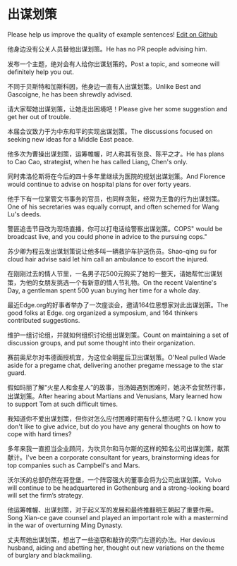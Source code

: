 # 出谋划策

Please help us improve the quality of example sentences! [Edit on Github](https://github.com/jiyushe/jiyu-example-sentence-source/blob/main/chinese/chumouhuace.md)

<p><span class="chinese">他身边没有公关人员替他出谋划策。</span><span class="english">He has no PR people advising him.</span></p>

<p><span class="chinese">发布一个主题，绝对会有人给你出谋划策的。</span><span class="english">Post a topic, and someone will definitely help you out.</span></p>

<p><span class="chinese">不同于贝斯特和加斯科因，他身边一直有人出谋划策。</span><span class="english">Unlike Best and Gascoigne, he has been shrewdly advised.</span></p>

<p><span class="chinese">请大家帮她出谋划策，让她走出困境吧！</span><span class="english">Please give her some suggestion and get her out of trouble.</span></p>

<p><span class="chinese">本届会议致力于为中东和平的实现出谋划策。</span><span class="english">The discussions focused on seeking new ideas for a Middle East peace.</span></p>

<p><span class="chinese">他多次为曹操出谋划策，运筹帷幄，时人称其有张良、陈平之才。</span><span class="english">He has plans to Cao Cao, strategist, when he has called Liang, Chen's only.</span></p>

<p><span class="chinese">同时弗洛伦斯将在今后的四十多年里继续为医院的规划出谋划策。</span><span class="english">And Florence would continue to advise on hospital plans for over forty years.</span></p>

<p><span class="chinese">他手下有一位掌管文书事务的官员，也同样贪赃，经常为王鲁的行为出谋划策。</span><span class="english">One of his secretaries was equally corrupt, and often schemed for Wang Lu's deeds.</span></p>

<p><span class="chinese">警匪追击节目改为现场直播，你可以打电话给警察出谋划策。</span><span class="english">COPS" would be broadcast live, and you could phone in advice to the pursuing cops."</span></p>

<p><span class="chinese">苏少卿为程云发出谋划策说让他多叫一辆救护车护送伤员。</span><span class="english">Shao-qing su for cloud hair advise said let him call an ambulance to escort the injured.</span></p>

<p><span class="chinese">在刚刚过去的情人节里，一名男子花500元购买了她的一整天，请她帮忙出谋划策，为他的女朋友挑选一个有新意的情人节礼物。</span><span class="english">On the recent Valentine's Day, a gentleman spent 500 yuan buying her time for a whole day.</span></p>

<p><span class="chinese">最近Edge.org的好事者举办了一次座谈会，邀请164位思想家对此出谋划策。</span><span class="english">The good folks at Edge. org organized a symposium, and 164 thinkers contributed suggestions.</span></p>

<p><span class="chinese">维护一组讨论组，并就如何组织讨论组出谋划策。</span><span class="english">Count on maintaining a set of discussion groups, and put some thought into their organization.</span></p>

<p><span class="chinese">赛前奥尼尔对韦德面授机宜，为这位全明星后卫出谋划策。</span><span class="english">O'Neal pulled Wade aside for a pregame chat, delivering another pregame message to the star guard.</span></p>

<p><span class="chinese">假如玛丽了解“火星人和金星人”的故事，当汤姆遇到困难时，她决不会贸然行事，出谋划策。</span><span class="english">After hearing about Martians and Venusians, Mary learned how to support Tom at such difficult times.</span></p>

<p><span class="chinese">我知道你不爱出谋划策，但你对怎么应付困难时期有什么想法呢？</span><span class="english">Q. I know you don't like to give advice, but do you have any general thoughts on how to cope with hard times?</span></p>

<p><span class="chinese">多年来我一直担当企业顾问，为坎贝尔和马尔斯的这样的知名公司出谋划策，献策献计。</span><span class="english">I've been a corporate consultant for years, brainstorming ideas for top companies such as Campbell's and Mars.</span></p>

<p><span class="chinese">沃尔沃的总部仍然在哥登堡，一个阵容强大的董事会将为公司出谋划策。</span><span class="english">Volvo will continue to be headquartered in Gothenburg and a strong-looking board will set the firm’s strategy.</span></p>

<p><span class="chinese">他运筹帷幄、出谋划策，对于起义军的发展和最终推翻明王朝起了重要作用。</span><span class="english">Song Xian-ce gave counsel and played an important role with a mastermind in the war of overturning Ming Dynasty.</span></p>

<p><span class="chinese">丈夫帮她出谋划策，想出了一些盗窃和敲诈的旁门左道的办法。</span><span class="english">Her devious husband, aiding and abetting her, thought out new variations on the theme of burglary and blackmailing.</span></p>

